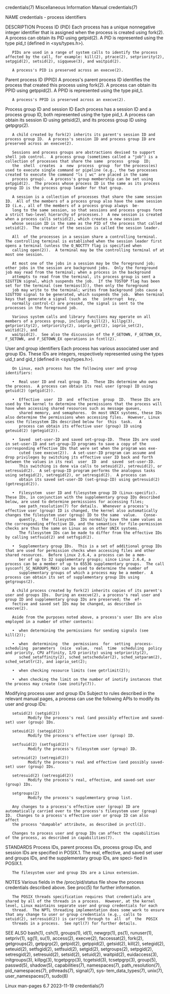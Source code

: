 credentials(7)                                                                        Miscellaneous Information Manual                                                                       credentials(7)

NAME
       credentials - process identifiers

DESCRIPTION
   Process ID (PID)
       Each  process has a unique nonnegative integer identifier that is assigned when the process is created using fork(2).  A process can obtain its PID using getpid(2).  A PID is represented using the
       type pid_t (defined in <sys/types.h>).

       PIDs are used in a range of system calls to identify the process affected by the call, for example: kill(2), ptrace(2), setpriority(2), setpgid(2), setsid(2), sigqueue(3), and waitpid(2).

       A process's PID is preserved across an execve(2).

   Parent process ID (PPID)
       A process's parent process ID identifies the process that created this process using fork(2).  A process can obtain its PPID using getppid(2).  A PPID is represented using the type pid_t.

       A process's PPID is preserved across an execve(2).

   Process group ID and session ID
       Each process has a session ID and a process group ID, both represented using the type pid_t.  A process can obtain its session ID using getsid(2), and its process group ID using getpgrp(2).

       A child created by fork(2) inherits its parent's session ID and process group ID.  A process's session ID and process group ID are preserved across an execve(2).

       Sessions and process groups are abstractions devised to support shell job control.  A process group (sometimes called a "job") is a collection of processes that share the same  process  group  ID;
       the  shell  creates  a  new  process  group  for the process(es) used to execute single command or pipeline (e.g., the two processes created to execute the command "ls | wc" are placed in the same
       process group).  A process's group membership can be set using setpgid(2).  The process whose process ID is the same as its process group ID is the process group leader for that group.

       A session is a collection of processes that share the same session ID.  All of the members of a process group also have the same session ID (i.e., all of the members of a process group always  be‐
       long to the same session, so that sessions and process groups form a strict two-level hierarchy of processes.)  A new session is created when a process calls setsid(2), which creates a new session
       whose session ID is the same as the PID of the process that called setsid(2).  The creator of the session is called the session leader.

       All  of the processes in a session share a controlling terminal.  The controlling terminal is established when the session leader first opens a terminal (unless the O_NOCTTY flag is specified when
       calling open(2)).  A terminal may be the controlling terminal of at most one session.

       At most one of the jobs in a session may be the foreground job; other jobs in the session are background jobs.  Only the foreground job may read from the terminal; when a process in the background
       attempts to read from the terminal, its process group is sent a SIGTTIN signal, which suspends the job.  If the TOSTOP flag has been set for the terminal (see termios(3)), then only the foreground
       job may write to the terminal; writes from background jobs cause a SIGTTOU signal to be generated, which suspends the job.  When terminal keys that generate a signal (such as  the  interrupt  key,
       normally control-C) are pressed, the signal is sent to the processes in the foreground job.

       Various system calls and library functions may operate on all members of a process group, including kill(2), killpg(3), getpriority(2), setpriority(2), ioprio_get(2), ioprio_set(2), waitid(2), and
       waitpid(2).  See also the discussion of the F_GETOWN, F_GETOWN_EX, F_SETOWN, and F_SETOWN_EX operations in fcntl(2).

   User and group identifiers
       Each process has various associated user and group IDs.  These IDs are integers, respectively represented using the types uid_t and gid_t (defined in <sys/types.h>).

       On Linux, each process has the following user and group identifiers:

       •  Real user ID and real group ID.  These IDs determine who owns the process.  A process can obtain its real user (group) ID using getuid(2) (getgid(2)).

       •  Effective  user  ID  and  effective  group  ID.  These IDs are used by the kernel to determine the permissions that the process will have when accessing shared resources such as message queues,
          shared memory, and semaphores.  On most UNIX systems, these IDs also determine the permissions when accessing files.  However, Linux uses the filesystem IDs described below for  this  task.   A
          process can obtain its effective user (group) ID using geteuid(2) (getegid(2)).

       •  Saved  set-user-ID and saved set-group-ID.  These IDs are used in set-user-ID and set-group-ID programs to save a copy of the corresponding effective IDs that were set when the program was exe‐
          cuted (see execve(2)).  A set-user-ID program can assume and drop privileges by switching its effective user ID back and forth between the values in its real  user  ID  and  saved  set-user-ID.
          This switching is done via calls to seteuid(2), setreuid(2), or setresuid(2).  A set-group-ID program performs the analogous tasks using setegid(2), setregid(2), or setresgid(2).  A process can
          obtain its saved set-user-ID (set-group-ID) using getresuid(2) (getresgid(2)).

       •  Filesystem  user ID and filesystem group ID (Linux-specific).  These IDs, in conjunction with the supplementary group IDs described below, are used to determine permissions for accessing files;
          see path_resolution(7) for details.  Whenever a process's effective user (group) ID is changed, the kernel also automatically changes the filesystem user (group) ID to the same  value.   Conse‐
          quently,  the  filesystem  IDs normally have the same values as the corresponding effective ID, and the semantics for file-permission checks are thus the same on Linux as on other UNIX systems.
          The filesystem IDs can be made to differ from the effective IDs by calling setfsuid(2) and setfsgid(2).

       •  Supplementary group IDs.  This is a set of additional group IDs that are used for permission checks when accessing files and other shared resources.  Before Linux 2.6.4, a process can be a mem‐
          ber of up to 32 supplementary groups; since Linux 2.6.4, a process can be a member of up to 65536 supplementary groups.  The call sysconf(_SC_NGROUPS_MAX) can be used to determine the number of
          supplementary groups of which a process may be a member.  A process can obtain its set of supplementary group IDs using getgroups(2).

       A child process created by fork(2) inherits copies of its parent's user and groups IDs.  During an execve(2), a process's real user and group ID and supplementary group IDs are preserved; the  ef‐
       fective and saved set IDs may be changed, as described in execve(2).

       Aside from the purposes noted above, a process's user IDs are also employed in a number of other contexts:

       •  when determining the permissions for sending signals (see kill(2));

       •  when  determining  the  permissions  for  setting  process-scheduling  parameters  (nice  value,  real  time  scheduling  policy  and priority, CPU affinity, I/O priority) using setpriority(2),
          sched_setaffinity(2), sched_setscheduler(2), sched_setparam(2), sched_setattr(2), and ioprio_set(2);

       •  when checking resource limits (see getrlimit(2));

       •  when checking the limit on the number of inotify instances that the process may create (see inotify(7)).

   Modifying process user and group IDs
       Subject to rules described in the relevant manual pages, a process can use the following APIs to modify its user and group IDs:

       setuid(2) (setgid(2))
              Modify the process's real (and possibly effective and saved-set) user (group) IDs.

       seteuid(2) (setegid(2))
              Modify the process's effective user (group) ID.

       setfsuid(2) (setfsgid(2))
              Modify the process's filesystem user (group) ID.

       setreuid(2) (setregid(2))
              Modify the process's real and effective (and possibly saved-set) user (group) IDs.

       setresuid(2) (setresgid(2))
              Modify the process's real, effective, and saved-set user (group) IDs.

       setgroups(2)
              Modify the process's supplementary group list.

       Any changes to a process's effective user (group) ID are automatically carried over to the process's filesystem user (group) ID.  Changes to a process's effective user or group ID can also  affect
       the process "dumpable" attribute, as described in prctl(2).

       Changes to process user and group IDs can affect the capabilities of the process, as described in capabilities(7).

STANDARDS
       Process  IDs,  parent process IDs, process group IDs, and session IDs are specified in POSIX.1.  The real, effective, and saved set user and groups IDs, and the supplementary group IDs, are speci‐
       fied in POSIX.1.

       The filesystem user and group IDs are a Linux extension.

NOTES
       Various fields in the /proc/pid/status file show the process credentials described above.  See proc(5) for further information.

       The POSIX threads specification requires that credentials are shared by all of the threads in a process.  However, at the kernel level, Linux maintains separate user and group credentials for each
       thread.  The NPTL threading implementation does some work to ensure that any change to user or group credentials (e.g., calls to setuid(2), setresuid(2)) is carried through to  all  of  the  POSIX
       threads in a process.  See nptl(7) for further details.

SEE ALSO
       bash(1),  csh(1), groups(1), id(1), newgrp(1), ps(1), runuser(1), setpriv(1), sg(1), su(1), access(2), execve(2), faccessat(2), fork(2), getgroups(2), getpgrp(2), getpid(2), getppid(2), getsid(2),
       kill(2), setegid(2), seteuid(2), setfsgid(2), setfsuid(2), setgid(2),  setgroups(2),  setpgid(2),  setresgid(2),  setresuid(2),  setsid(2),  setuid(2),  waitpid(2),  euidaccess(3),  initgroups(3),
       killpg(3),  tcgetpgrp(3),  tcgetsid(3),  tcsetpgrp(3),  group(5),  passwd(5),  shadow(5),  capabilities(7),  namespaces(7),  path_resolution(7),  pid_namespaces(7),  pthreads(7),  signal(7),  sys‐
       tem_data_types(7), unix(7), user_namespaces(7), sudo(8)

Linux man-pages 6.7                                                                              2023-11-19                                                                                  credentials(7)
